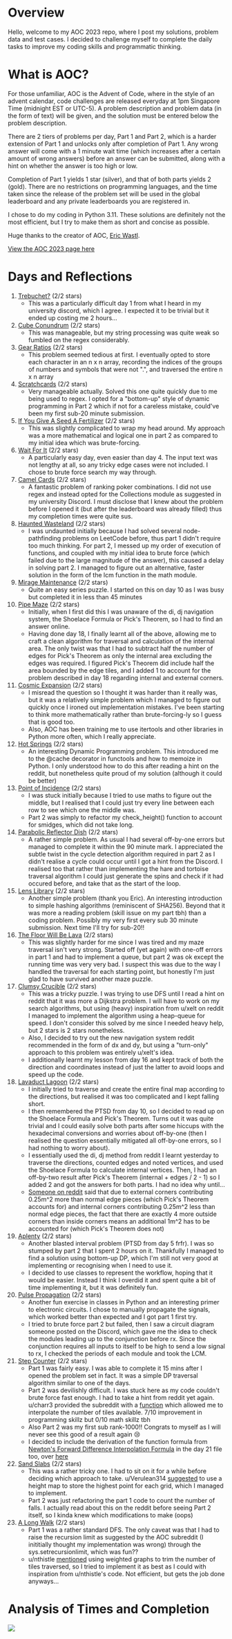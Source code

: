 # Overview
Hello, welcome to my AOC 2023 repo, where I post my solutions, problem data and test cases. I decided to challenge myself to complete the daily tasks to improve my coding skills and programmatic thinking.

# What is AOC?
For those unfamiliar, AOC is the Advent of Code, where in the style of an advent calendar, code challenges are released everyday at 1pm Singapore Time (midnight EST or UTC-5). A problem description and problem data (in the form of text) will be given, and the solution must be entered below the problem description. 

There are 2 tiers of problems per day, Part 1 and Part 2, which is a harder extension of Part 1 and unlocks only after completion of Part 1. Any wrong answer will come with a 1 minute wait time (which increases after a certain amount of wrong answers) before an answer can be submitted, along with a hint on whether the answer is too high or low. 

Completion of Part 1 yields 1 star (silver), and that of both parts yields 2 (gold). There are no restrictions on programming languages, and the time taken since the release of the problem set will be used in the global leaderboard and any private leaderboards you are registered in.

I chose to do my coding in Python 3.11. These solutions are definitely not the most efficient, but I try to make them as short and concise as possible.

Huge thanks to the creator of AOC, [Eric Wastl](http://was.tl/).

[View the AOC 2023 page here](https://adventofcode.com/2023/about)

# Days and Reflections
1.  [Trebuchet?](https://adventofcode.com/2023/day/1) (2/2 stars)
    * This was a particularly difficult day 1 from what I heard in my university discord, which I agree. I expected it to be trivial but it ended up costing me 2 hours...
2.  [Cube Conundrum](https://adventofcode.com/2023/day/2) (2/2 stars)
    * This was manageable, but my string processing was quite weak so fumbled on the regex considerably.
3.  [Gear Ratios](https://adventofcode.com/2023/day/3) (2/2 stars)
    * This problem seemed tedious at first. I eventually opted to store each character in an n x n array, recording the indices of the groups of numbers and symbols that were not ".", and traversed the entire n x n array
4.  [Scratchcards](https://adventofcode.com/2023/day/4) (2/2 stars)
    * Very manageable actually. Solved this one quite quickly due to me being used to regex. I opted for a "bottom-up" style of dynamic programming in Part 2 which if not for a careless mistake, could've been my first sub-20 minute submission.
5.  [If You Give A Seed A Fertilizer](https://adventofcode.com/2023/day/5) (2/2 stars)
    * This was slightly complicated to wrap my head around. My approach was a more mathematical and logical one in part 2 as compared to my initial idea which was brute-forcing.
6.  [Wait For It](https://adventofcode.com/2023/day/6) (2/2 stars)
    * A particularly easy day, even easier than day 4. The input text was not lengthy at all, so any tricky edge cases were not included. I chose to brute force search my way through.
7.  [Camel Cards](https://adventofcode.com/2023/day/7) (2/2 stars)
    * A fantastic problem of ranking poker combinations. I did not use regex and instead opted for the Collections module as suggested in my university Discord. I must disclose that I knew about the problem before I opened it (but after the leaderboard was already filled) thus my completion times were quite sus.
8.  [Haunted Wasteland](https://adventofcode.com/2023/day/8) (2/2 stars)
    * I was undaunted initially because I had solved several node-pathfinding problems on LeetCode before, thus part 1 didn't require too much thinking. For part 2, I messed up my order of execution of functions, and coupled with my initial idea to brute force (which failed due to the large magnitude of the answer), this caused a delay in solving part 2. I managed to figure out an alternative, faster solution in the form of the lcm function in the math module.
9.  [Mirage Maintenance](https://adventofcode.com/2023/day/9) (2/2 stars)
    * Quite an easy series puzzle. I started on this on day 10 as I was busy but completed it in less than 45 minutes
10. [Pipe Maze](https://adventofcode.com/2023/day/10) (2/2 stars)
    * Initially, when I first did this I was unaware of the di, dj navigation system, the Shoelace Formula or Pick's Theorem, so I had to find an answer online.
    * Having done day 18, I finally learnt all of the above, allowing me to craft a clean algorithm for traversal and calculation of the internal area. The only twist was that I had to subtract half the number of edges for Pick's Theorem as only the internal area excluding the edges was required. I figured Pick's Theorem did include half the area bounded by the edge tiles, and I added 1 to account for the problem described in day 18 regarding internal and external corners.
11. [Cosmic Expansion](https://adventofcode.com/2023/day/11) (2/2 stars)
    * I misread the question so I thought it was harder than it really was, but it was a relatively simple problem which I managed to figure out quickly once I ironed out implementation mistakes. I've been starting to think more mathematically rather than brute-forcing-ly so I guess that is good too.
    * Also, AOC has been training me to use itertools and other libraries in Python more often, which I really appreciate.
12. [Hot Springs](https://adventofcode.com/2023/day/12) (2/2 stars)
    * An interesting Dynamic Programming problem. This introduced me to the @cache decorator in functools and how to memoize in Python. I only understood how to do this after reading a hint on the reddit, but nonetheless quite proud of my solution (although it could be better)
13. [Point of Incidence](https://adventofcode.com/2023/day/13) (2/2 stars)
    * I was stuck initially because I tried to use maths to figure out the middle, but I realised that I could just try every line between each row to see which one the middle was.
    * Part 2 was simply to refactor my check_height() function to account for smidges, which did not take long.
14. [Parabolic Reflector Dish](https://adventofcode.com/2023/day/14) (2/2 stars)
    * A rather simple problem. As usual I had several off-by-one errors but managed to complete it within the 90 minute mark. I appreciated the subtle twist in the cycle detection algorithm required in part 2 as I didn't realise a cycle could occur until I got a hint from the Discord. I realised too that rather than implementing the hare and tortoise traversal algorithm I could just generate the spins and check if it had occured before, and take that as the start of the loop.
15. [Lens Library](https://adventofcode.com/2023/day/15) (2/2 stars)
    * Another simple problem (thank you Eric). An interesting introduction to simple hashing algorithms (reminiscent of SHA256). Beyond that it was more a reading problem (skill issue on my part tbh) than a coding problem. Possibly my very first every sub 30 minute submission. Next time I'll try for sub-20!!
16. [The Floor Will Be Lava](https://adventofcode.com/2023/day/16) (2/2 stars)
    * This was slightly harder for me since I was tired and my maze traversal isn't very strong. Started off (yet again) with one-off errors in part 1 and had to implement a queue, but part 2 was ok except the running time was very very bad. I suspect this was due to the way I handled the traversal for each starting point, but honestly I'm just glad to have survived another maze puzzle.
17. [Clumsy Crucible](https://adventofcode.com/2023/day/17) (2/2 stars)
    * This was a tricky puzzle. I was trying to use DFS until I read a hint on reddit that it was more a Dijkstra problem. I will have to work on my search algorithms, but using (heavy) inspiration from u/xelt on reddit I managed to implement the algorithm using a heap-queue for speed. I don't consider this solved by me since I needed heavy help, but 2 stars is 2 stars nonetheless.
    * Also, I decided to try out the new navigation system reddit recommended in the form of dx and dy, but using a "turn-only" approach to this problem was entirely u/xelt's idea.
    * I additionally learnt my lesson from day 16 and kept track of both the direction and coordinates instead of just the latter to avoid loops and speed up the code.
18. [Lavaduct Lagoon](https://adventofcode.com/2023/day/18) (2/2 stars)
    * I initially tried to traverse and create the entire final map according to the directions, but realised it was too complicated and I kept falling short.
    * I then remembered the PTSD from day 10, so I decided to read up on the Shoelace Formula and Pick's Theorem. Turns out it was quite trivial and I could easily solve both parts after some hiccups with the hexadecimal conversions and worries about off-by-one (then I realised the question essentially mitigated all off-by-one errors, so I had nothing to worry about).
    * I essentially used the di, dj method from reddit I learnt yesterday to traverse the directions, counted edges and noted vertices, and used the Shoelace Formula to calculate internal vertices. Then, I had an off-by-two result after Pick's Theorem (internal + edges / 2 - 1) so I added 2 and got the answers for both parts. I had no idea why until...
    * [Someone on reddit](https://www.reddit.com/r/adventofcode/comments/18l0qtr/comment/kdv2206/?utm_source=share&utm_medium=web3x&utm_name=web3xcss&utm_term=1&utm_content=share_button) said that due to external corners contributing 0.25m^2 more than normal edge pieces (which Pick's Theorem accounts for) and internal corners contributing 0.25m^2 less than normal edge pieces, the fact that there are exactly 4 more outside corners than inside corners means an additional 1m^2 has to be accounted for (which Pick's Theorem does not)
19. [Aplenty](https://adventofcode.com/2023/day/19) (2/2 stars)
    * Another blasted interval problem (PTSD from day 5 frfr). I was so stumped by part 2 that I spent 2 hours on it. Thankfully I managed to find a solution using bottom-up DP, which I'm still not very good at implementing or recognising when I need to use it.
    * I decided to use classes to represent the workflow, hoping that it would be easier. Instead I think I overdid it and spent quite a bit of time implementing it, but it was definitely fun.
20. [Pulse Propagation](https://adventofcode.com/2023/day/20) (2/2 stars)
    * Another fun exercise in classes in Python and an interesting primer to electronic circuits. I chose to manually propagate the signals, which worked better than expected and I got part 1 first try.
    * I tried to brute force part 2 but failed, then I saw a circuit diagram someone posted on the Discord, which gave me the idea to check the modules leading up to the conjunction before rx. Since the conjunction requires all inputs to itself to be high to send a low signal to rx, I checked the periods of each module and took the LCM.
21. [Step Counter](https://adventofcode.com/2023/day/21) (2/2 stars)
    * Part 1 was fairly easy. I was able to complete it 15 mins after I opened the problem set in fact. It was a simple DP traversal algorithm similar to one of the days.
    * Part 2 was devilishly difficult. I was stuck here as my code couldn't brute force fast enough. I had to take a hint from reddit yet again. u/charr3 provided the subreddit with a [function](https://www.reddit.com/r/adventofcode/comments/18nevo3/comment/keaiiq7/?utm_source=share&utm_medium=web3x&utm_name=web3xcss&utm_term=1&utm_content=share_button) which allowed me to interpolate the number of tiles available. 7/10 improvement in programming skillz but 0/10 math skillz tbh
    * Also Part 2 was my first sub rank-1000!! Congrats to myself as I will never see this good of a result again :cry:
    * I decided to include the derivation of the function formula from [Newton's Forward Difference Interpolation Formula](https://en.wikipedia.org/wiki/Newton_polynomial) in the day 21 file too, over [here](day_21/derivation.jpg)
22. [Sand Slabs](https://adventofcode.com/2023/day/22) (2/2 stars)
    * This was a rather tricky one. I had to sit on it for a while before deciding which approach to take. u/Verulean314 [suggested](https://www.reddit.com/r/adventofcode/comments/18o7014/comment/kefiso9/?utm_source=share&utm_medium=web3x&utm_name=web3xcss&utm_term=1&utm_content=share_button) to use a height map to store the highest point for each grid, which I managed to implement.
    * Part 2 was just refactoring the part 1 code to count the number of falls. I actually read about this on the reddit before seeing Part 2 itself, so I kinda knew which modifications to make (oops)
23. [A Long Walk](https://adventofcode.com/2023/day/23) (2/2 stars)
    * Part 1 was a rather standard DFS. The only caveat was that I had to raise the recursion limit as suggested by the AOC subreddit (I inititially thought my implementation was wrong) through the sys.setrecursionlimit, which was fun??
    * u/nthistle [mentioned](https://www.reddit.com/r/adventofcode/comments/18oy4pc/comment/kekk8li/?utm_source=share&utm_medium=web3x&utm_name=web3xcss&utm_term=1&utm_content=share_button) using weighted graphs to trim the number of tiles traversed, so I tried to implement it as best as I could with inspiration from u/nthistle's code. Not efficient, but gets the job done anyways...

# Analysis of Times and Completion
![](stats/stat_of_the_day.png?raw=true)

